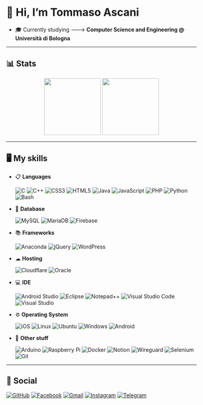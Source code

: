 # 👋 Hi, I’m Tommaso Ascani
- 🎓 Currently studying ---> **Computer Science and Engineering @ Università di Bologna**

---

## 📊 Stats

<div height="400" align="center">
  <img src="https://github-readme-stats.vercel.app/api?username=tommaso-ascani&show_icons=true&count_private=true&theme=dark&hide_title=true&include_all_commits=true" height="150">
  <img src="https://github-readme-stats.vercel.app/api/top-langs/?username=tommaso-ascani&layout=compact&theme=dark&hide_title=true" height="150">
</div>

---

## 🖥 My skills
  - 📋 **Languages**

    ![C](https://img.shields.io/badge/c-%2300599C.svg?style=for-the-badge&logo=c&logoColor=white)
    ![C++](https://img.shields.io/badge/c++-%2300599C.svg?style=for-the-badge&logo=c%2B%2B&logoColor=white)
    ![CSS3](https://img.shields.io/badge/css3-%231572B6.svg?style=for-the-badge&logo=css3&logoColor=white)
    ![HTML5](https://img.shields.io/badge/html5-%23E34F26.svg?style=for-the-badge&logo=html5&logoColor=white)
    ![Java](https://img.shields.io/badge/java-%23ED8B00.svg?style=for-the-badge&logo=java&logoColor=white)
    ![JavaScript](https://img.shields.io/badge/javascript-%23323330.svg?style=for-the-badge&logo=javascript&logoColor=%23F7DF1E)
    ![PHP](https://img.shields.io/badge/php-%23777BB4.svg?style=for-the-badge&logo=php&logoColor=white)
    ![Python](https://img.shields.io/badge/python-3670A0?style=for-the-badge&logo=python&logoColor=ffdd54)
    ![Bash](https://img.shields.io/badge/shell_script-%23121011.svg?style=for-the-badge&logo=gnu-bash&logoColor=white)

  - 💾 **Database**
  
    ![MySQL](https://img.shields.io/badge/mysql-%2300f.svg?style=for-the-badge&logo=mysql&logoColor=white)
    ![MariaDB](https://img.shields.io/badge/MariaDB-003545?style=for-the-badge&logo=mariadb&logoColor=white)
    ![Firebase](https://img.shields.io/badge/Firebase-039BE5?style=for-the-badge&logo=Firebase&logoColor=white)
    
  - 📚 **Frameworks**

    ![Anaconda](https://img.shields.io/badge/Anaconda-%2344A833.svg?style=for-the-badge&logo=anaconda&logoColor=white)
    ![jQuery](https://img.shields.io/badge/jquery-%230769AD.svg?style=for-the-badge&logo=jquery&logoColor=white)
    ![WordPress](https://img.shields.io/badge/WordPress-%23117AC9.svg?style=for-the-badge&logo=WordPress&logoColor=white)
    
  - ☁ **Hosting**

    ![Cloudflare](https://img.shields.io/badge/Cloudflare-F38020?style=for-the-badge&logo=Cloudflare&logoColor=white)
    ![Oracle](https://img.shields.io/badge/Oracle-F80000?style=for-the-badge&logo=oracle&logoColor=white)
    
  - 💻 **IDE**

    ![Android Studio](https://img.shields.io/badge/Android%20Studio-3DDC84.svg?style=for-the-badge&logo=android-studio&logoColor=white)
    ![Eclipse](https://img.shields.io/badge/Eclipse-FE7A16.svg?style=for-the-badge&logo=Eclipse&logoColor=white)
    ![Notepad++](https://img.shields.io/badge/Notepad++-90E59A.svg?style=for-the-badge&logo=notepad%2b%2b&logoColor=black)
    ![Visual Studio Code](https://img.shields.io/badge/Visual%20Studio%20Code-0078d7.svg?style=for-the-badge&logo=visual-studio-code&logoColor=white)
    ![Visual Studio](https://img.shields.io/badge/Visual%20Studio-5C2D91.svg?style=for-the-badge&logo=visual-studio&logoColor=white)
    
  - ⚙ **Operating System**

    ![iOS](https://img.shields.io/badge/iOS-000000?style=for-the-badge&logo=ios&logoColor=white)
    ![Linux](https://img.shields.io/badge/Linux-FCC624?style=for-the-badge&logo=linux&logoColor=black)
    ![Ubuntu](https://img.shields.io/badge/Ubuntu-E95420?style=for-the-badge&logo=ubuntu&logoColor=white)
    ![Windows](https://img.shields.io/badge/Windows-0078D6?style=for-the-badge&logo=windows&logoColor=white)
    ![Android](https://img.shields.io/badge/Android-3DDC84?style=for-the-badge&logo=android&logoColor=white)
    
  - 📍 **Other stuff**

    ![Arduino](https://img.shields.io/badge/-Arduino-00979D?style=for-the-badge&logo=Arduino&logoColor=white)
    ![Raspberry Pi](https://img.shields.io/badge/-RaspberryPi-C51A4A?style=for-the-badge&logo=Raspberry-Pi)
    ![Docker](https://img.shields.io/badge/docker-%230db7ed.svg?style=for-the-badge&logo=docker&logoColor=white)
    ![Notion](https://img.shields.io/badge/Notion-%23000000.svg?style=for-the-badge&logo=notion&logoColor=white)
    ![Wireguard](https://img.shields.io/badge/wireguard-%2388171A.svg?style=for-the-badge&logo=wireguard&logoColor=white)
    ![Selenium](https://img.shields.io/badge/-selenium-%43B02A?style=for-the-badge&logo=selenium&logoColor=white)
    ![Git](https://img.shields.io/badge/git-%23F05033.svg?style=for-the-badge&logo=git&logoColor=white)
    
---
    
## 📱 Social
    
  [![GitHub](https://img.shields.io/badge/github-%23121011.svg?style=for-the-badge&logo=github&logoColor=white)](https://github.com/tommaso-ascani/tommaso-ascani/)
  [![Facebook](https://img.shields.io/badge/Facebook-%231877F2.svg?style=for-the-badge&logo=Facebook&logoColor=white)](https://www.facebook.com/tommaso.ascani.7/)
  [![Gmail](https://img.shields.io/badge/Gmail-D14836?style=for-the-badge&logo=gmail&logoColor=white)](mailto:tommaso.ascani@gmail.com)
  [![Instagram](https://img.shields.io/badge/Instagram-%23E4405F.svg?style=for-the-badge&logo=Instagram&logoColor=white)](https://www.instagram.com/tommaso.ascani/)
  [![Telegram](https://img.shields.io/badge/Telegram-2CA5E0?style=for-the-badge&logo=telegram&logoColor=white)](https://t.me/TommasoAscani)
  <!-- 
  ![LinkedIn](https://img.shields.io/badge/linkedin-%230077B5.svg?style=for-the-badge&logo=linkedin&logoColor=white) 
  ![Twitter](https://img.shields.io/badge/Twitter-%231DA1F2.svg?style=for-the-badge&logo=Twitter&logoColor=white) 
  -->
